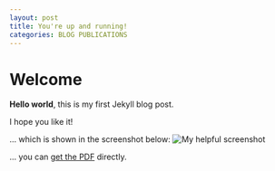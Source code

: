 ```yaml
---
layout: post
title: You're up and running!
categories: BLOG PUBLICATIONS 
---
```



# Welcome

**Hello world**, this is my first Jekyll blog post.

I hope you like it!


... which is shown in the screenshot below:
![My helpful screenshot](/assets/screenshot.jpg)


... you can [get the PDF](/assets/mydoc.pdf) directly.
